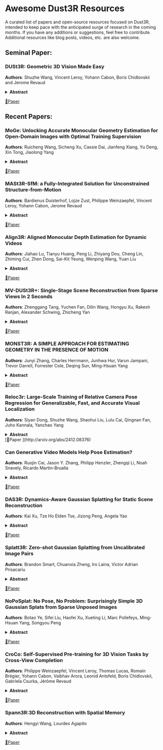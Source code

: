 # Awesome Dust3R Resources 

A curated list of papers and open-source resources focused on Dust3R, intended to keep pace with the anticipated surge of research in the coming months. If you have any additions or suggestions, feel free to contribute. Additional resources like blog posts, videos, etc. are also welcome.

## Seminal Paper:
### DUSt3R: Geometric 3D Vision Made Easy
**Authors**: Shuzhe Wang, Vincent Leroy, Yohann Cabon, Boris Chidlovskii and Jerome Revaud

<details span>
<summary><b>Abstract</b></summary>
Multi-view stereo reconstruction (MVS) in the wild requires to first estimate the camera parameters e.g. intrinsic and extrinsic parameters. These are usually tedious and cumbersome to obtain, yet they are mandatory to triangulate corresponding pixels in 3D space, which is the core of all best performing MVS algorithms. In this work, we take an opposite stance and introduce DUSt3R, a radically novel paradigm for Dense and Unconstrained Stereo 3D Reconstruction of arbitrary image collections, i.e. operating without prior information about camera calibration nor viewpoint poses. We cast the pairwise reconstruction problem as a regression of pointmaps, relaxing the hard constraints of usual projective camera models. We show that this formulation smoothly unifies the monocular and binocular reconstruction cases. In the case where more than two images are provided, we further propose a simple yet effective global alignment strategy that expresses all pairwise pointmaps in a common reference frame. We base our network architecture on standard Transformer encoders and decoders, allowing us to leverage powerful pretrained models. Our formulation directly provides a 3D model of the scene as well as depth information, but interestingly, we can seamlessly recover from it, pixel matches, relative and absolute camera. Exhaustive experiments on all these tasks showcase that the proposed DUSt3R can unify various 3D vision tasks and set new SoTAs on monocular/multi-view depth estimation as well as relative pose estimation. In summary, DUSt3R makes many geometric 3D vision tasks easy.
</details>

[📄Paper ](http://arxiv.org/abs/2312.14132)

## Recent Papers:

### MoGe: Unlocking Accurate Monocular Geometry Estimation for Open-Domain Images with Optimal Training Supervision

**Authors**: Ruicheng Wang, Sicheng Xu, Cassie Dai, Jianfeng Xiang, Yu Deng, Xin Tong, Jiaolong Yang
<details span>
<summary><b>Abstract</b></summary>
We present MoGe, a powerful model for recovering 3D geometry from monocular open-domain images. Given a single image, our model directly predicts a 3D point map of the captured scene with an affine-invariant representation, which is agnostic to true global scale and shift. This new representation precludes ambiguous supervision in training and facilitate effective geometry learning. Furthermore, we propose a set of novel global and local geometry supervisions that empower the model to learn high-quality geometry. These include a robust, optimal, and efficient point cloud alignment solver for accurate global shape learning, and a multi-scale local geometry loss promoting precise local geometry supervision. We train our model on a large, mixed dataset and demonstrate its strong generalizability and high accuracy. In our comprehensive evaluation on diverse unseen datasets, our model significantly outperforms state-of-the-art methods across all tasks including monocular estimation of 3D point map, depth map, and camera field of view
</details>

[📄Paper ](http://arxiv.org/abs/2409.19152)


### MASt3R-SfM: a Fully-Integrated Solution for Unconstrained Structure-from-Motion

**Authors**: Bardienus Duisterhof, Lojze Zust, Philippe Weinzaepfel, Vincent Leroy, Yohann Cabon, Jerome Revaud
<details span>
<summary><b>Abstract</b></summary>
Structure-from-Motion (SfM), a task aiming at jointly recovering camera poses and 3D geometry of a scene given a set of images, remains a hard problem with still many open challenges despite decades of significant progress. The traditional solution for SfM consists of a complex pipeline of minimal solvers which tends to propagate errors and fails when images do not sufficiently overlap, have too little motion, etc. Recent methods have attempted to revisit this paradigm, but we empirically show that they fall short of fixing these core issues. In this paper, we propose instead to build upon a recently released foundation model for 3D vision that can robustly produce local 3D reconstructions and accurate matches. We introduce a low-memory approach to accurately align these local reconstructions in a global coordinate system. We further show that such foundation models can serve as efficient image retrievers without any overhead, reducing the overall complexity from quadratic to linear. Overall, our novel SfM pipeline is simple, scalable, fast and truly unconstrained, i.e. it can handle any collection of images, ordered or not. Extensive experiments on multiple benchmarks show that our method provides steady performance across diverse settings, especially outperforming existing methods in small- and medium-scale settings.
</details>

[📄Paper ](http://arxiv.org/abs/2409.19152)


### Align3R: Aligned Monocular Depth Estimation for Dynamic Videos

**Authors**: Jiahao Lu, Tianyu Huang, Peng Li, Zhiyang Dou, Cheng Lin, Zhiming Cui, Zhen Dong, Sai-Kit Yeung, Wenping Wang, Yuan Liu
<details span>
<summary><b>Abstract</b></summary>
Recent developments in monocular depth estimation methods enable high-quality depth estimation of single-view images but fail to estimate consistent video depth across different frames. Recent works address this problem by applying a video diffusion model to generate video depth conditioned on the input video, which is training-expensive and can only produce scale-invariant depth values without camera poses. In this paper, we propose a novel video-depth estimation method called Align3R to estimate temporal consistent depth maps for a dynamic video. Our key idea is to utilize the recent DUSt3R model to align estimated monocular depth maps of different timesteps. First, we fine-tune the DUSt3R model with additional estimated monocular depth as inputs for the dynamic scenes. Then, we apply optimization to reconstruct both depth maps and camera poses. Extensive experiments demonstrate that Align3R estimates consistent video depth and camera poses for a monocular video with superior performance than baseline methods.
</details>

[📄Paper ](http://arxiv.org/abs/2409.19152)


### MV-DUSt3R+: Single-Stage Scene Reconstruction from Sparse Views In 2 Seconds

**Authors**: Zhenggang Tang, Yuchen Fan, Dilin Wang, Hongyu Xu, Rakesh Ranjan, Alexander Schwing, Zhicheng Yan
<details span>
<summary><b>Abstract</b></summary>
Recent sparse multi-view scene reconstruction advances like DUSt3R and MASt3R no longer require camera calibration and camera pose estimation. However, they only process a pair of views at a time to infer pixel-aligned pointmaps. When dealing with more than two views, a combinatorial number of error prone pairwise reconstructions are usually followed by an expensive global optimization, which often fails to rectify the pairwise reconstruction errors. To handle more views, reduce errors, and improve inference time, we propose the fast single-stage feed-forward network MV-DUSt3R. At its core are multi-view decoder blocks which exchange information across any number of views while considering one reference view. To make our method robust to reference view selection, we further propose MV-DUSt3R+, which employs cross-reference-view blocks to fuse information across different reference view choices. To further enable novel view synthesis, we extend both by adding and jointly training Gaussian splatting heads. Experiments on multi-view stereo reconstruction, multi-view pose estimation, and novel view synthesis confirm that our methods improve significantly upon prior art. Code will be released.
</details>

[📄Paper ](http://arxiv.org/abs/2412.06974)


### MONST3R: A SIMPLE APPROACH FOR ESTIMATING GEOMETRY IN THE PRESENCE OF MOTION

**Authors**: Junyi Zhang, Charles Herrmann, Junhwa Hur, Varun Jampani, Trevor Darrell, Forrester Cole, Deqing Sun, Ming-Hsuan Yang
<details span>
<summary><b>Abstract</b></summary>
 	Estimating geometry from dynamic scenes, where objects move and deform over time, remains a core challenge in computer vision. Current approaches often rely on multi-stage pipelines or global optimizations that decompose the problem into subtasks, like depth and flow, leading to complex systems prone to errors. In this paper, we present Motion DUSt3R (MonST3R), a novel geometry-first approach that directly estimates per-timestep geometry from dynamic scenes. Our key insight is that by simply estimating a pointmap for each timestep, we can effectively adapt DUSt3R’s representation, previously only used for static scenes, to dynamic scenes. However, this approach presents a significant challenge: the scarcity of suitable training data, namely dynamic, posed videos with depth labels. Despite this, we show that by posing the problem as a fine-tuning task, identifying several suitable datasets, and strategically training the model on this limited data, we can surprisingly enable the model to handle dynamics, even without an explicit motion representation. Based on this, we introduce new optimizations for several downstream video-specific tasks and demonstrate strong performance on video depth and camera pose estimation, outperforming prior work in terms of robustness and efficiency. Moreover, MonST3R shows promising results for primarily feed-forward 4D reconstruction. Interactive 4D results, source code, and trained models will be available at: https://monst3r-project.github.io/.
</details>

[📄Paper ](https://monst3r-project.github.io)

### Reloc3r: Large-Scale Training of Relative Camera Pose Regression for Generalizable, Fast, and Accurate Visual Localization

**Authors**: Siyan Dong, Shuzhe Wang, Shaohui Liu, Lulu Cai, Qingnan Fan, Juho Kannala, Yanchao Yang
<details span>
<summary><b>Abstract</b></summary>
 	Visual localization aims to determine the camera pose of a query image relative to a database of posed images. In recent years, deep neural networks that directly regress camera poses have gained popularity due to their fast inference capabilities. However, existing methods struggle to either generalize well to new scenes or provide accurate camera pose estimates. To address these issues, we present Reloc3r, a simple yet effective visual localization framework. It consists of an elegantly designed relative pose regression network, and a minimalist motion averaging module for absolute pose estimation. Trained on approximately 8 million posed image pairs, Reloc3r achieves surprisingly good performance and generalization ability. We conduct extensive experiments on 6 public datasets, consistently demonstrating the effectiveness and efficiency of the proposed method. It provides high-quality camera pose estimates in real time and generalizes to novel scenes. Code, weights, and data at: https://github.com/ffrivera0/reloc3r.
</details>
[📄Paper ](http://arxiv.org/abs/2412.08376)

### Can Generative Video Models Help Pose Estimation?

**Authors**: Ruojin Cai, Jason Y. Zhang, Philipp Henzler, Zhengqi Li, Noah Snavely, Ricardo Martin-Brualla
<details span>
<summary><b>Abstract</b></summary>
Pairwise pose estimation from images with little or no overlap is an open challenge in computer vision. Existing methods, even those trained on large-scale datasets, struggle in these scenarios due to the lack of identifiable correspondences or visual overlap. Inspired by the human ability to infer spatial relationships from diverse scenes, we propose a novel approach, InterPose, that leverages the rich priors encoded within pre-trained generative video models. We propose to use a video model to hallucinate intermediate frames between two input images, effectively creating a dense, visual transition, which significantly simplifies the problem of pose estimation. Since current video models can still produce implausible motion or inconsistent geometry, we introduce a self-consistency score that evaluates the consistency of pose predictions from sampled videos. We demonstrate that our approach generalizes among three state-of-the-art video models and show consistent improvements over the state-of-the-art DUSt3R on four diverse datasets encompassing indoor, outdoor, and object-centric scenes. Our findings suggest a promising avenue for improving pose estimation models by leveraging large generative models trained on vast amounts of video data, which is more readily available than 3D data. See our project page for results: https://inter-pose.github.io/.
</details>

[📄Paper ](http://arxiv.org/abs/2412.16155)

### DAS3R: Dynamics-Aware Gaussian Splatting for Static Scene Reconstruction

**Authors**: Kai Xu, Tze Ho Elden Tse, Jizong Peng, Angela Yao
<details span>
<summary><b>Abstract</b></summary>
We propose a novel framework for scene decomposition and static background reconstruction from everyday videos. By integrating the trained motion masks and modeling the static scene as Gaussian splats with dynamics-aware optimization, our method achieves more accurate background reconstruction results than previous works. Our proposed method is termed DAS3R, an abbreviation for Dynamics-Aware Gaussian Splatting for Static Scene Reconstruction. Compared to existing methods, DAS3R is more robust in complex motion scenarios, capable of handling videos where dynamic objects occupy a significant portion of the scene, and does not require camera pose inputs or point cloud data from SLAM-based
</details>

[📄Paper ](https://arxiv.org/abs/2412.19584)

### Splatt3R: Zero-shot Gaussian Splatting from Uncalibrated Image Pairs

**Authors**: Brandon Smart, Chuanxia Zheng, Iro Laina, Victor Adrian Prisacariu
<details span>
<summary><b>Abstract</b></summary>
In this paper, we introduce Splatt3R, a pose-free, feed-forward method for in-the-wild 3D reconstruction and novel view synthesis from stereo pairs. Given uncalibrated natural images, Splatt3R can predict 3D Gaussian Splats without requiring any camera parameters or depth information. For generalizability, we build Splatt3R upon a ``foundation'' 3D geometry reconstruction method, MASt3R, by extending it to deal with both 3D structure and appearance. Specifically, unlike the original MASt3R which reconstructs only 3D point clouds, we predict the additional Gaussian attributes required to construct a Gaussian primitive for each point. Hence, unlike other novel view synthesis methods, Splatt3R is first trained by optimizing the 3D point cloud's geometry loss, and then a novel view synthesis objective. By doing this, we avoid the local minima present in training 3D Gaussian Splats from stereo views. We also propose a novel loss masking strategy that we empirically find is critical for strong performance on extrapolated viewpoints. We train Splatt3R on the ScanNet++ dataset and demonstrate excellent generalisation to uncalibrated, in-the-wild images. Splatt3R can reconstruct scenes at 4FPS at 512 x 512 resolution, and the resultant splats can be rendered in real-time.
</details>

[📄Paper ](https://arxiv.org/abs/2408.13912)

### NoPoSplat: No Pose, No Problem: Surprisingly Simple 3D Gaussian Splats from Sparse Unposed Images

**Authors**: Botao Ye, Sifei Liu, Haofei Xu, Xueting Li, Marc Pollefeys, Ming-Hsuan Yang, Songyou Peng
<details span>
<summary><b>Abstract</b></summary>
We introduce NoPoSplat, a feed-forward model capable of reconstructing 3D scenes parameterized by 3D Gaussians from unposed sparse multi-view images. Our model, trained exclusively with photometric loss, achieves real-time 3D Gaussian reconstruction during inference. To eliminate the need for accurate pose input during reconstruction, we anchor one input view’s local camera coordinates as the canonical space and train the network to predict Gaussian primitives for all views within this space. This approach obviates the need to transform Gaussian primitives from local coordinates into a global coordinate system, thus avoiding errors associated with per-frame Gaussians and pose estimation. To resolve scale ambiguity, we design and compare various intrinsic embedding methods, ultimately opting to convert camera intrinsics into a token embedding and concatenate it with image tokens as input to the model, enabling accurate scene scale prediction. We utilize the reconstructed 3D Gaussians for novel view synthesis and pose estimation tasks and propose a two-stage coarse-to-fine pipeline for accurate pose estimation. Experimental results demonstrate that our pose-free approach can achieve superior novel view synthesis quality compared to pose-required methods, particularly in scenarios with limited input image overlap. For pose estimation, our method, trained without ground truth depth or explicit matching loss, significantly outperforms the state-of-the-art methods with substantial improvements. This work makes significant advances in pose-free generalizable 3D reconstruction and demonstrates its applicability to real-world scenarios. Code and trained models are available on our project page.
</details>

[📄Paper ](http://arxiv.org/abs/2410.24207)

### CroCo: Self-Supervised Pre-training for 3D Vision Tasks by Cross-View Completion

**Authors**: Philippe Weinzaepfel, Vincent Leroy, Thomas Lucas, Romain Brégier, Yohann Cabon, Vaibhav Arora, Leonid Antsfeld, Boris Chidlovskii, Gabriela Csurka, Jérôme Revaud
<details span>
<summary><b>Abstract</b></summary>
Masked Image Modeling (MIM) has recently been established as a potent pretraining paradigm. A pretext task is constructed by masking patches in an input image, and this masked content is then predicted by a neural network using visible patches as sole input. This pre-training leads to state-of-the-art performance when ﬁnetuned for high-level semantic tasks, e.g. image classiﬁcation and object detection. In this paper we instead seek to learn representations that transfer well to a wide variety of 3D vision and lower-level geometric downstream tasks, such as depth prediction or optical ﬂow estimation. Inspired by MIM, we propose an unsupervised representation learning task trained from pairs of images showing the same scene from different viewpoints. More precisely, we propose the pretext task of cross-view completion where the ﬁrst input image is partially masked, and this masked content has to be reconstructed from the visible content and the second image. In single-view MIM, the masked content often cannot be inferred precisely from the visible portion only, so the model learns to act as a prior inﬂuenced by high-level semantics. In contrast, this ambiguity can be resolved with crossview completion from the second unmasked image, on the condition that the model is able to understand the spatial relationship between the two images. Our experiments show that our pretext task leads to signiﬁcantly improved performance for monocular 3D vision downstream tasks such as depth estimation. In addition, our model can be directly applied to binocular downstream tasks like optical ﬂow or relative camera pose estimation, for which we obtain competitive results without bells and whistles, i.e., using a generic architecture without any task-speciﬁc design.
</details>

[📄Paper ](http://arxiv.org/abs/2210.10716)

### Spann3R:3D Reconstruction with Spatial Memory

**Authors**: Hengyi Wang, Lourdes Agapito
<details span>
<summary><b>Abstract</b></summary>
We present Spann3R, a novel approach for dense 3D reconstruction from ordered or unordered image collections. Built on the DUSt3R paradigm, Spann3R uses a transformer-based architecture to directly regress pointmaps from images without any prior knowledge of the scene or camera parameters. Unlike DUSt3R, which predicts per image-pair pointmaps each expressed in its local coordinate frame, Spann3R can predict per-image pointmaps expressed in a global coordinate system, thus eliminating the need for optimization-based global alignment. The key idea of Spann3R is to manage an external spatial memory that learns to keep track of all previous relevant 3D information. Spann3R then queries this spatial memory to predict the 3D structure of the next frame in a global coordinate system. Taking advantage of DUSt3R's pre-trained weights, and further fine-tuning on a subset of datasets, Spann3R shows competitive performance and generalization ability on various unseen datasets and can process ordered image collections in real time. Project page: \url{https://hengyiwang.github.io/projects/spanner}
</details>

[📄Paper ](http://arxiv.org/abs/2408.16061)
